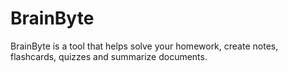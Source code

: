 # BrainByte
BrainByte is a tool that helps solve your homework, create notes, flashcards, quizzes and summarize documents.
